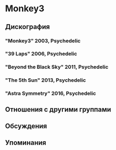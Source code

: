 # Monkey3



## Дискография

### "Monkey3" 2003, Psychedelic



### "39 Laps" 2006, Psychedelic



### "Beyond the Black Sky" 2011, Psychedelic



### "The 5th Sun" 2013, Psychedelic



### "Astra Symmetry" 2016, Psychedelic




## Отношения с другими группами


## Обсуждения


## Упоминания

